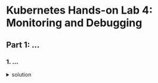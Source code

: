 # Kubernetes Hands-on Lab 4: Monitoring and Debugging

## Part 1: ...

### 1. ...

<details><summary>solution</summary><p>

```bash
$ <command>
```
 </p></details>

